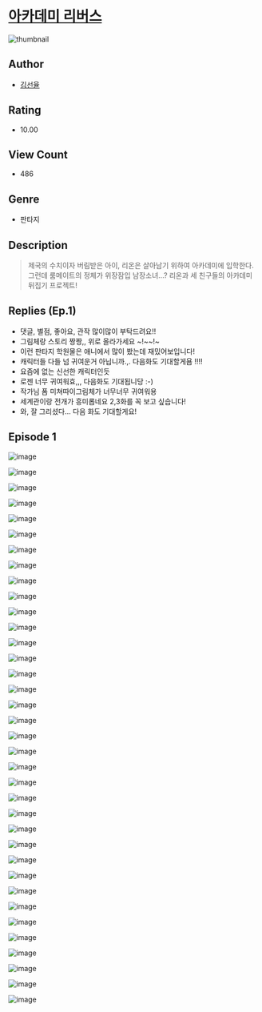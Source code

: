 # [아카데미 리버스](https://comic.naver.com/challenge/list?titleId=810039)
![thumbnail](https://image-comic.pstatic.net/user_contents_data/challenge_comic/2023/05/23/upload_3688792453285307703_480x623.jpeg)

## Author
- [김선율](https://comic.naver.com/artistTitle?id=366779)

## Rating
- 10.00

## View Count
- 486

## Genre
- 판타지

## Description
> 제국의 수치이자 버림받은 아이, 리온은 살아남기 위하여 아카데미에 입학한다. 그런데 룸메이트의 정체가 위장잠입 남장소녀...? 리온과 세 친구들의 아카데미 뒤집기 프로젝트!

## Replies (Ep.1)
- 댓글, 별점, 좋아요, 관작 많이많이 부탁드려요!!
- 그림체랑 스토리 짱짱,, 위로 올라가세요 ~!~~!~
- 이런 판타지 학원물은 애니에서 많이 봤는데 재밌어보입니다!
- 캐릭터들 다들 넘 귀여운거 아닙니까.,. 다음화도 기대할게욤 !!!!
- 요즘에 없는 신선한 캐릭터인듯
- 로젠 너무 귀여워효,,, 다음화도 기대됩니당 :-)
- 작가님 폼 미쳐따이그림체가 너무너무 귀여워용
- 세계관이랑 전개가 흥미롭네요 2,3화를 꼭 보고 싶습니다!
- 와, 잘 그리셨다... 다음 화도 기대할게요!

## Episode 1
![image](https://image-comic.pstatic.net/user_contents_data/challenge_comic/2023/05/23/366779/upload_7365128538547107641.jpeg)

![image](https://image-comic.pstatic.net/user_contents_data/challenge_comic/2023/05/23/366779/upload_3775205499543434550.jpeg)

![image](https://image-comic.pstatic.net/user_contents_data/challenge_comic/2023/05/23/366779/upload_3760841272755500598.jpeg)

![image](https://image-comic.pstatic.net/user_contents_data/challenge_comic/2023/05/23/366779/upload_3474635290686350438.jpeg)

![image](https://image-comic.pstatic.net/user_contents_data/challenge_comic/2023/05/23/366779/upload_3630571143672772148.jpeg)

![image](https://image-comic.pstatic.net/user_contents_data/challenge_comic/2023/05/23/366779/upload_3775759455882786101.jpeg)

![image](https://image-comic.pstatic.net/user_contents_data/challenge_comic/2023/05/23/366779/upload_4063485133937064242.jpeg)

![image](https://image-comic.pstatic.net/user_contents_data/challenge_comic/2023/05/23/366779/upload_7220784669081745202.jpeg)

![image](https://image-comic.pstatic.net/user_contents_data/challenge_comic/2023/05/23/366779/upload_4051379730696714293.jpeg)

![image](https://image-comic.pstatic.net/user_contents_data/challenge_comic/2023/05/23/366779/upload_3990532744377610296.jpeg)

![image](https://image-comic.pstatic.net/user_contents_data/challenge_comic/2023/05/23/366779/upload_3474353605353879090.jpeg)

![image](https://image-comic.pstatic.net/user_contents_data/challenge_comic/2023/05/23/366779/upload_7161067765920706914.jpeg)

![image](https://image-comic.pstatic.net/user_contents_data/challenge_comic/2023/05/23/366779/upload_3977297728804971064.jpeg)

![image](https://image-comic.pstatic.net/user_contents_data/challenge_comic/2023/05/23/366779/upload_3546410096359846448.jpeg)

![image](https://image-comic.pstatic.net/user_contents_data/challenge_comic/2023/05/23/366779/upload_3690528612243616353.jpeg)

![image](https://image-comic.pstatic.net/user_contents_data/challenge_comic/2023/05/23/366779/upload_7378697405390403170.jpeg)

![image](https://image-comic.pstatic.net/user_contents_data/challenge_comic/2023/05/23/366779/upload_3919929593789834597.jpeg)

![image](https://image-comic.pstatic.net/user_contents_data/challenge_comic/2023/05/23/366779/upload_7076336135843231075.jpeg)

![image](https://image-comic.pstatic.net/user_contents_data/challenge_comic/2023/05/23/366779/upload_3847539972956697958.jpeg)

![image](https://image-comic.pstatic.net/user_contents_data/challenge_comic/2023/05/23/366779/upload_7089058581281517667.jpeg)

![image](https://image-comic.pstatic.net/user_contents_data/challenge_comic/2023/05/23/366779/upload_7090129470545409072.jpeg)

![image](https://image-comic.pstatic.net/user_contents_data/challenge_comic/2023/05/23/366779/upload_4050765971327038520.jpeg)

![image](https://image-comic.pstatic.net/user_contents_data/challenge_comic/2023/05/23/366779/upload_7147547085227963442.jpeg)

![image](https://image-comic.pstatic.net/user_contents_data/challenge_comic/2023/05/23/366779/upload_7017506741150955568.jpeg)

![image](https://image-comic.pstatic.net/user_contents_data/challenge_comic/2023/05/23/366779/upload_7149518504476370233.jpeg)

![image](https://image-comic.pstatic.net/user_contents_data/challenge_comic/2023/05/23/366779/upload_7004612784666194276.jpeg)

![image](https://image-comic.pstatic.net/user_contents_data/challenge_comic/2023/05/23/366779/upload_7292232931831079473.jpeg)

![image](https://image-comic.pstatic.net/user_contents_data/challenge_comic/2023/05/23/366779/upload_7016943799773520994.jpeg)

![image](https://image-comic.pstatic.net/user_contents_data/challenge_comic/2023/05/23/366779/upload_7076059248613011813.jpeg)

![image](https://image-comic.pstatic.net/user_contents_data/challenge_comic/2023/05/23/366779/upload_3833184731128946995.jpeg)

![image](https://image-comic.pstatic.net/user_contents_data/challenge_comic/2023/05/23/366779/upload_7377848793552073013.jpeg)

![image](https://image-comic.pstatic.net/user_contents_data/challenge_comic/2023/05/23/366779/upload_7018078689111335734.jpeg)

![image](https://image-comic.pstatic.net/user_contents_data/challenge_comic/2023/05/23/366779/upload_7003767450008434788.jpeg)

![image](https://image-comic.pstatic.net/user_contents_data/challenge_comic/2023/05/23/366779/upload_3905803076933083703.jpeg)

![image](https://image-comic.pstatic.net/user_contents_data/challenge_comic/2023/05/23/366779/upload_4049410290686834529.jpeg)

![image](https://image-comic.pstatic.net/user_contents_data/challenge_comic/2023/05/23/366779/upload_3834083019344404787.jpeg)
